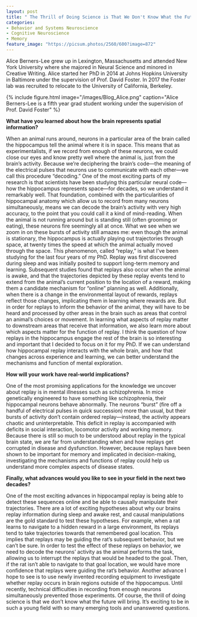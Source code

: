 ```yaml
---
layout: post
title: " The Thrill of Doing Science is That We Don't Know What the Future Will Bring" 
categories: 
- Behavior and Systems Neuroscience
- Cognitive Neuroscience
- Memory
feature_image: "https://picsum.photos/2560/600?image=872"
---
```

Alice Berners-Lee grew up in Lexington, Massachusetts and attended New York University where she majored in Neural Science and minored in Creative Writing. Alice started her PhD in 2014 at Johns Hopkins University in Baltimore under the supervision of Prof. David Foster. In 2017 the Foster lab was recruited to relocate to the University of California, Berkeley.  

{% include figure.html image="/images/Blog_Alice.png" caption="Alice Berners-Lee is a fifth year grad student working under the supervision of Prof. David Foster" %}

**What have you learned about how the brain represents spatial information?**

When an animal runs around, neurons in a particular area of the brain called the hippocampus tell the animal where it is in space. This means that as experimentalists, if we record from enough of these neurons, we could close our eyes and know pretty well where the animal is, just from the brain’s activity. Because we’re deciphering the brain’s code—the meaning of the electrical pulses that neurons use to communicate with each other—we call this procedure “decoding.” One of the most exciting parts of my research is that scientists have been studying this particular neural code—how the hippocampus represents space—for decades, so we understand it remarkably well. That foundation, combined with the particularities of hippocampal anatomy which allow us to record from many neurons simultaneously, means we can decode the brain’s activity with very high accuracy, to the point that you could call it a kind of mind-reading. When the animal is not running around but is standing still (often grooming or eating), these neurons fire seemingly all at once. What we see when we zoom in on these bursts of activity still amazes me: even though the animal is stationary, the hippocampus is actually playing out trajectories through space, at twenty times the speed at which the animal actually moved through the space. This phenomenon, called “replay,” is what I’ve been studying for the last four years of my PhD. 
Replay was first discovered during sleep and was initially posited to support long-term memory and learning. Subsequent studies found that replays also occur when the animal is awake, and that the trajectories depicted by these replay events tend to extend from the animal’s current position to the location of a reward, making them a candidate mechanism for “online” planning as well. Additionally, when there is a change in the environmental layout of rewards, replays reflect those changes, implicating them in learning where rewards are. 
But in order for replays to inform the behavior of the animal, they will have to be heard and processed by other areas in the brain such as areas that control an animal’s choices or movement. In learning what aspects of replay matter to downstream areas that receive that information, we also learn more about which aspects matter for the function of replay. I think the question of how replays in the hippocampus engage the rest of the brain is so interesting and important that I decided to focus on it for my PhD. If we can understand how hippocampal replay interacts with the whole brain, and how that changes across experience and learning, we can better understand the mechanisms and function of mental exploration.

**How will your work have real-world implications?**

One of the most promising applications for the knowledge we uncover about replay is in mental illnesses such as schizophrenia. In mice genetically engineered to have something like schizophrenia, their hippocampal neurons behave abnormally. The neurons “burst” (fire off a handful of electrical pulses in quick succession) more than usual, but their bursts of activity don’t contain ordered replay—instead, the activity appears chaotic and uninterpretable. This deficit in replay is accompanied with deficits in social interaction, locomotor activity and working memory. Because there is still so much to be understood about replay in the typical brain state, we are far from understanding when and how replays get corrupted in disease and dysfunction. However, because replays have been shown to be important for memory and implicated in decision-making, investigating the mechanisms and functions of replay could help us understand more complex aspects of disease states.

**Finally, what advances would you like to see in your field in the next two decades?**

One of the most exciting advances in hippocampal replay is being able to detect these sequences online and be able to causally manipulate their trajectories. There are a lot of exciting hypotheses about why our brains replay information during sleep and awake rest, and causal manipulations are the gold standard to test these hypotheses. For example, when a rat learns to navigate to a hidden reward in a large environment, its replays tend to take trajectories towards that remembered goal location. This implies that replays may be guiding the rat’s subsequent behavior, but we can’t be sure. In order to test the effect of these replays on behavior, we need to decode the neurons’ activity as the animal performs the task, allowing us to interrupt the replays that would be headed to the goal. Then, if the rat isn’t able to navigate to that goal location, we would have more confidence that replays were guiding the rat’s behavior. Another advance I hope to see is to use newly invented recording equipment to investigate whether replay occurs in brain regions outside of the hippocampus. Until recently, technical difficulties in recording from enough neurons simultaneously prevented those experiments. Of course, the thrill of doing science is that we don’t know what the future will bring. It’s exciting to be in such a young field with so many emerging tools and unanswered questions.


